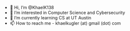 - 👋 Hi, I’m @KhaelK138
- 👀 I’m interested in Computer Science and Cybersecurity 
- 🌱 I’m currently learning CS at UT Austin
- 📫 How to reach me - khaelkugler (at) gmail (dot) com

<!---
KhaelK138/KhaelK138 is a ✨ special ✨ repository because its `README.md` (this file) appears on your GitHub profile.
You can click the Preview link to take a look at your changes.
--->
